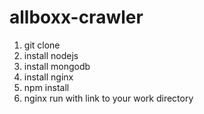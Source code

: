 allboxx-crawler
===============
1. git clone
2. install nodejs
3. install mongodb
4. install nginx
5. npm install
6. nginx run with link to your work directory
